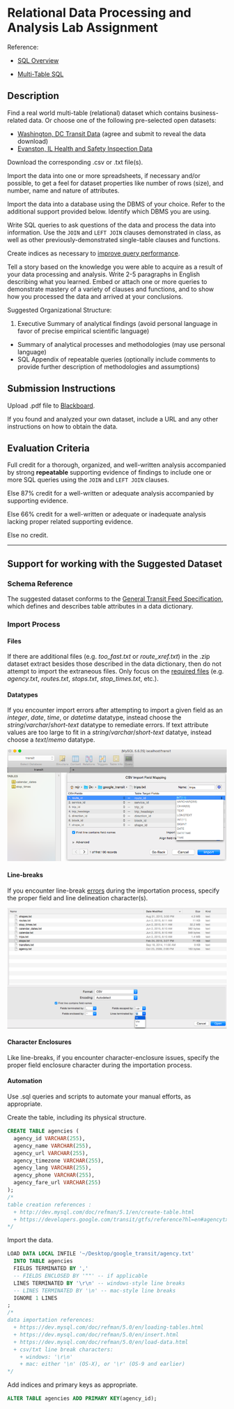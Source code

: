 # Relational Data Processing and Analysis Lab Assignment

Reference:

 + [SQL Overview](/notes/data-analysis.md)
 * [Multi-Table SQL](/notes/data-analysis/multi-table-sql.md)

## Description

Find a real world multi-table (relational) dataset which contains business-related data. Or choose one of the following pre-selected open datasets:

 + [Washington, DC Transit Data](http://www.wmata.com/rider_tools/license_agreement.cfm) (agree and submit to reveal the data download)
 + [Evanston, IL Health and Safety Inspection Data](http://opendata-hub.cloudapp.net/lives/yelp_evanston_healthscores.zip)

Download the corresponding .csv or .txt file(s).

Import the data into one or more spreadsheets,
 if necessary and/or possible,
 to get a feel for dataset properties like number of rows (size), and
  number,
  name and
  nature of attributes.

Import the data into a database using the DBMS of your choice. Refer to the additional support provided below. Identify which DBMS you are using.

Write SQL queries to ask questions of the data and process the data into information. Use the `JOIN` and `LEFT JOIN` clauses demonstrated in class, as well as other previously-demonstrated single-table clauses and functions.

Create indices as necessary to [improve query performance](/resources/database-design/physical-design/benefits_of_indices.sql).

Tell a story based on the knowledge you were able to acquire as a result of your data processing and analysis. Write 2-5 paragraphs in English describing what you learned. Embed or attach one or more queries to demonstrate mastery of a variety of clauses and functions, and to show how you processed the data and arrived at your conclusions.

Suggested Organizational Structure:

 1. Executive Summary of analytical findings (avoid personal language in favor of precise empirical scientific language)
 * Summary of analytical processes and methodologies (may use personal language)
 * SQL Appendix of repeatable queries (optionally include comments to provide further description of methodologies and assumptions)

## Submission Instructions

Upload .pdf file to [Blackboard](https://blackboard.gwu.edu/webapps/assignment/uploadAssignment?content_id=_6858175_1&course_id=_260328_1&assign_group_id=&mode=cpview).

If you found and analyzed your own dataset, include a URL and any other instructions on how to obtain the data.

## Evaluation Criteria

Full credit for a thorough, organized, and well-written analysis accompanied by strong **repeatable** supporting evidence of findings to include one or more SQL queries using the `JOIN` and `LEFT JOIN` clauses.

Else 87% credit for a well-written or adequate analysis accompanied by supporting evidence.

Else 66% credit for a well-written or adequate or inadequate analysis lacking proper related supporting evidence.

Else no credit.


<hr>

## Support for working with the Suggested Dataset

### Schema Reference

The suggested dataset conforms to the [General Transit Feed Specification](https://developers.google.com/transit/gtfs/reference?hl=en), which defines and describes table attributes in a data dictionary.

### Import Process

#### Files

If there are additional files (e.g. *too_fast.txt* or *route_xref.txt*) in the .zip dataset extract besides those described in the data dictionary, then do not attempt to import the extraneous files. Only focus on the [required files](https://developers.google.com/transit/gtfs/reference?hl=en#feed-files) (e.g. *agency.txt*, *routes.txt*, *stops.txt*, *stop_times.txt*, etc.).

#### Datatypes

If you encounter import errors after attempting to import a given field as an *integer*, *date*, *time*, or *datetime* datatype, instead choose the *string*/*varchar*/*short-text* datatype to remediate errors. If text attribute values are too large to fit in a *string*/*varchar*/*short-text* datatye, instead choose a *text*/*memo* datatype.

![choosing-datatypes-in-sequel-pro](/resources/images/sequel-pro-datatype-options.png)

#### Line-breaks

If you encounter line-break [errors](https://code.google.com/p/sequel-pro/issues/detail?id=1282#c2) during the importation process, specify the proper field and line delineation character(s).

![choosing-deliniation-option-from-dropdown-in-sequel-pro](/resources/images/sequel-pro-imporation-deliniation-options.png)

#### Character Enclosures

Like line-breaks, if you encounter character-enclosure issues, specify the proper field enclosure character during the importation process.

#### Automation

Use .sql queries and scripts to automate your manual efforts, as appropriate.

Create the table, including its physical structure.

```` sql
CREATE TABLE agencies (
  agency_id VARCHAR(255),
  agency_name VARCHAR(255),
  agency_url VARCHAR(255),
  agency_timezone VARCHAR(255),
  agency_lang VARCHAR(255),
  agency_phone VARCHAR(255),
  agency_fare_url VARCHAR(255)
);
/*
table creation references :
  + http://dev.mysql.com/doc/refman/5.1/en/create-table.html
  + https://developers.google.com/transit/gtfs/reference?hl=en#agencytxt
*/
````

Import the data.

```` sql
LOAD DATA LOCAL INFILE '~/Desktop/google_transit/agency.txt'
  INTO TABLE agencies
  FIELDS TERMINATED BY ','
  -- FIELDS ENCLOSED BY '""' -- if applicable
  LINES TERMINATED BY '\r\n' -- windows-style line breaks
  -- LINES TERMINATED BY '\n' -- mac-style line breaks
  IGNORE 1 LINES
;
/*
data importation references:
  + https://dev.mysql.com/doc/refman/5.0/en/loading-tables.html
  + https://dev.mysql.com/doc/refman/5.0/en/insert.html
  + https://dev.mysql.com/doc/refman/5.0/en/load-data.html
  + csv/txt line break characters:
    + windows: '\r\n'
    + mac: either '\n' (OS-X), or '\r' (OS-9 and earlier)
*/
````

Add indices and primary keys as appropriate.

```` sql
ALTER TABLE agencies ADD PRIMARY KEY(agency_id);
````
